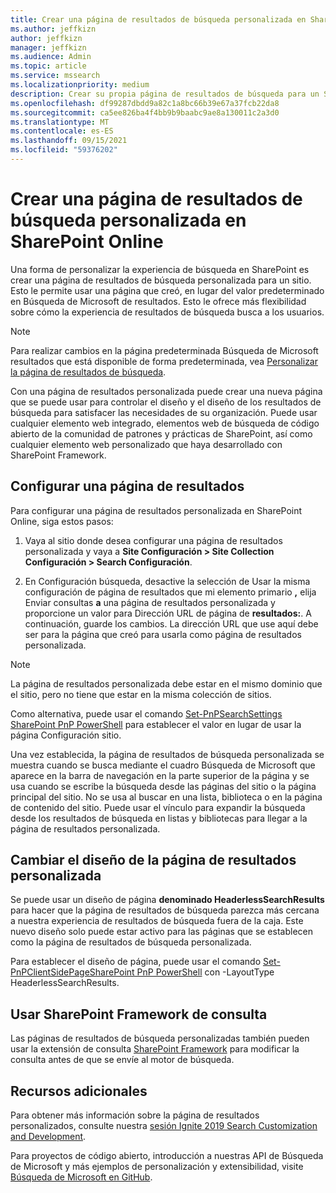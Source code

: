 ```yaml
---
title: Crear una página de resultados de búsqueda personalizada en SharePoint Online
ms.author: jeffkizn
author: jeffkizn
manager: jeffkizn
ms.audience: Admin
ms.topic: article
ms.service: mssearch
ms.localizationpriority: medium
description: Crear su propia página de resultados de búsqueda para un SharePoint online
ms.openlocfilehash: df99287dbdd9a82c1a8bc66b39e67a37fcb22da8
ms.sourcegitcommit: ca5ee826ba4f4bb9b9baabc9ae8a130011c2a3d0
ms.translationtype: MT
ms.contentlocale: es-ES
ms.lasthandoff: 09/15/2021
ms.locfileid: "59376202"
---
```

# <a name="create-a-custom-search-results-page-in-sharepoint-online"></a>Crear una página de resultados de búsqueda personalizada en SharePoint Online

Una forma de personalizar la experiencia de búsqueda en SharePoint es crear una página de resultados de búsqueda personalizada para un sitio. Esto le permite usar una página que creó, en lugar del valor predeterminado en Búsqueda de Microsoft de resultados. Esto le ofrece más flexibilidad sobre cómo la experiencia de resultados de búsqueda busca a los usuarios.

>[!NOTE]
> Para realizar cambios en la página predeterminada Búsqueda de Microsoft resultados que está disponible de forma predeterminada, vea [Personalizar la página de resultados de búsqueda](customize-search-page.md).

Con una página de resultados personalizada puede crear una nueva página que se puede usar para controlar el diseño y el diseño de los resultados de búsqueda para satisfacer las necesidades de su organización. Puede usar cualquier elemento web integrado, elementos web de búsqueda de código abierto de la comunidad de patrones y prácticas de SharePoint, así como cualquier elemento web personalizado que haya desarrollado con SharePoint Framework.

## <a name="configure-a-results-page"></a>Configurar una página de resultados

Para configurar una página de resultados personalizada en SharePoint Online, siga estos pasos:

1. Vaya al sitio donde desea configurar una página de resultados personalizada y vaya a **Site Configuración > Site Collection Configuración > Search Configuración**.

2. En Configuración búsqueda, desactive la selección de Usar la misma configuración de página de resultados que mi elemento primario **,** elija Enviar consultas **a** una página de resultados personalizada y proporcione un valor para Dirección URL de página de **resultados:**. A continuación, guarde los cambios. La dirección URL que use aquí debe ser para la página que creó para usarla como página de resultados personalizada.

>[!NOTE]
> La página de resultados personalizada debe estar en el mismo dominio que el sitio, pero no tiene que estar en la misma colección de sitios.  

Como alternativa, puede usar el comando [Set-PnPSearchSettings SharePoint PnP PowerShell](/powershell/module/sharepoint-pnp/set-pnpsearchsettings?view=sharepoint-ps) para establecer el valor en lugar de usar la página Configuración sitio.

Una vez establecida, la página de resultados de búsqueda personalizada se muestra cuando se busca mediante el cuadro Búsqueda de Microsoft que aparece en la barra de navegación en la parte superior de la página y se usa cuando se escribe la búsqueda desde las páginas del sitio o la página principal del sitio. No se usa al buscar en una lista, biblioteca o en la página de contenido del sitio. Puede usar el vínculo para expandir la búsqueda desde los resultados de búsqueda en listas y bibliotecas para llegar a la página de resultados personalizada.

## <a name="change-the-layout-of-your-custom-results-page"></a>Cambiar el diseño de la página de resultados personalizada

Se puede usar un diseño de página **denominado HeaderlessSearchResults** para hacer que la página de resultados de búsqueda parezca más cercana a nuestra experiencia de resultados de búsqueda fuera de la caja. Este nuevo diseño solo puede estar activo para las páginas que se establecen como la página de resultados de búsqueda personalizada.

Para establecer el diseño de página, puede usar el comando [Set-PnPClientSidePageSharePoint PnP PowerShell](/powershell/module/sharepoint-pnp/set-pnpclientsidepage?view=sharepoint-ps) con -LayoutType HeaderlessSearchResults.

## <a name="use-sharepoint-framework-query-extensions"></a>Usar SharePoint Framework de consulta

Las páginas de resultados de búsqueda personalizadas también pueden usar la extensión de consulta [SharePoint Framework](/sharepoint/dev/spfx/building-search-extensions) para modificar la consulta antes de que se envíe al motor de búsqueda.

## <a name="additional-resources"></a>Recursos adicionales

Para obtener más información sobre la página de resultados personalizados, consulte nuestra [sesión Ignite 2019 Search Customization and Development](https://myignite.techcommunity.microsoft.com/sessions/85238?source=sessions).

Para proyectos de código abierto, introducción a nuestras API de Búsqueda de Microsoft y más ejemplos de personalización y extensibilidad, visite [Búsqueda de Microsoft en GitHub](https://github.com/microsoft-search).